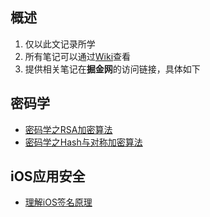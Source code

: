 ## 概述

1. 仅以此文记录所学    
2. 所有笔记可以通过[Wiki](https://github.com/ConstantCody/blogs/wiki)查看    
3. 提供相关笔记在**掘金网**的访问链接，具体如下

## 密码学

* [密码学之RSA加密算法](https://juejin.im/post/5da19510f265da5b7a754840)
* [密码学之Hash与对称加密算法](https://juejin.im/post/5dad86796fb9a04e3559870e)

## iOS应用安全

* [理解iOS签名原理](https://juejin.im/post/5db1a7366fb9a02025668bcd)
